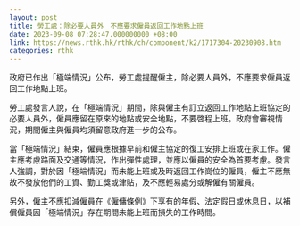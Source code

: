 ```yaml
---
layout: post
title: 勞工處：除必要人員外　不應要求僱員返回工作地點上班
date: 2023-09-08 07:28:47.000000000 +08:00
link: https://news.rthk.hk/rthk/ch/component/k2/1717304-20230908.htm
categories: rthk
---
```


政府已作出「極端情況」公布，勞工處提醒僱主，除必要人員外，不應要求僱員返回工作地點上班。
 
勞工處發言人說，在「極端情況」期間，除與僱主有訂立返回工作地點上班協定的必要人員外，僱員應留在原來的地點或安全地點，不要啓程上班。政府會審視情況，期間僱主與僱員均須留意政府進一步的公布。
 
當「極端情況」結束，僱員應根據早前和僱主協定的復工安排上班或在家工作。僱主應考慮路面及交通等情況，作出彈性處理，並應以僱員的安全為首要考慮。發言人強調，對於因「極端情況」而未能上班或及時返回工作崗位的僱員，僱主不應無故不發放他們的工資、勤工獎或津貼，及不應輕易處分或解僱有關僱員。
 
另外，僱主不應扣減僱員在《僱傭條例》下享有的年假、法定假日或休息日，以補償僱員因「極端情況」存在期間未能上班而損失的工作時間。
